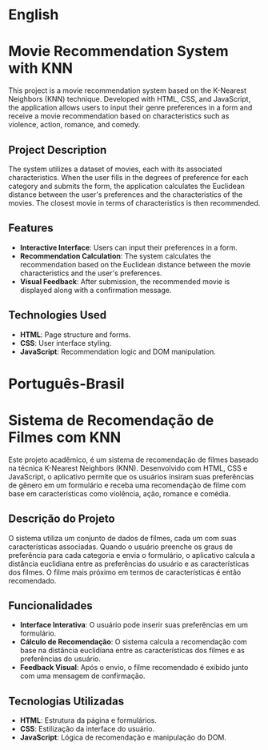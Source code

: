 # English

# Movie Recommendation System with KNN

This project is a movie recommendation system based on the K-Nearest Neighbors (KNN) technique. Developed with HTML, CSS, and JavaScript, the application allows users to input their genre preferences in a form and receive a movie recommendation based on characteristics such as violence, action, romance, and comedy.

## Project Description

The system utilizes a dataset of movies, each with its associated characteristics. When the user fills in the degrees of preference for each category and submits the form, the application calculates the Euclidean distance between the user's preferences and the characteristics of the movies. The closest movie in terms of characteristics is then recommended.

## Features

- **Interactive Interface**: Users can input their preferences in a form.
- **Recommendation Calculation**: The system calculates the recommendation based on the Euclidean distance between the movie characteristics and the user's preferences.
- **Visual Feedback**: After submission, the recommended movie is displayed along with a confirmation message.

## Technologies Used

- **HTML**: Page structure and forms.
- **CSS**: User interface styling.
- **JavaScript**: Recommendation logic and DOM manipulation.

# Português-Brasil

# Sistema de Recomendação de Filmes com KNN

Este projeto acadêmico, é um sistema de recomendação de filmes baseado na técnica K-Nearest Neighbors (KNN). Desenvolvido com HTML, CSS e JavaScript, o aplicativo permite que os usuários insiram suas preferências de gênero em um formulário e receba uma recomendação de filme com base em características como violência, ação, romance e comédia.

## Descrição do Projeto

O sistema utiliza um conjunto de dados de filmes, cada um com suas características associadas. Quando o usuário preenche os graus de preferência para cada categoria e envia o formulário, o aplicativo calcula a distância euclidiana entre as preferências do usuário e as características dos filmes. O filme mais próximo em termos de características é então recomendado.

## Funcionalidades

- **Interface Interativa**: O usuário pode inserir suas preferências em um formulário.
- **Cálculo de Recomendação**: O sistema calcula a recomendação com base na distância euclidiana entre as características dos filmes e as preferências do usuário.
- **Feedback Visual**: Após o envio, o filme recomendado é exibido junto com uma mensagem de confirmação.

## Tecnologias Utilizadas

- **HTML**: Estrutura da página e formulários.
- **CSS**: Estilização da interface do usuário.
- **JavaScript**: Lógica de recomendação e manipulação do DOM.
